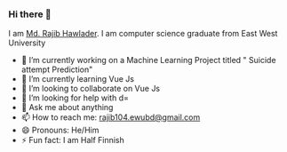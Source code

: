 ### Hi there 👋
I am <a href="http://mrajibh.bss.design">Md. Rajib Hawlader</a>. I am computer science graduate from East West University
<!--
**MRajibH/MRajibH** is a ✨ _special_ ✨ repository because its `README.md` (this file) appears on your GitHub profile.-->

- 🔭 I’m currently working on a Machine Learning Project titled " Suicide attempt Prediction"
- 🌱 I’m currently learning Vue Js
- 👯 I’m looking to collaborate on Vue Js
- 🤔 I’m looking for help with d=
- 💬 Ask me about anything
- 📫 How to reach me: rajib104.ewubd@gmail.com
- 😄 Pronouns: He/Him
- ⚡ Fun fact: I am Half Finnish


